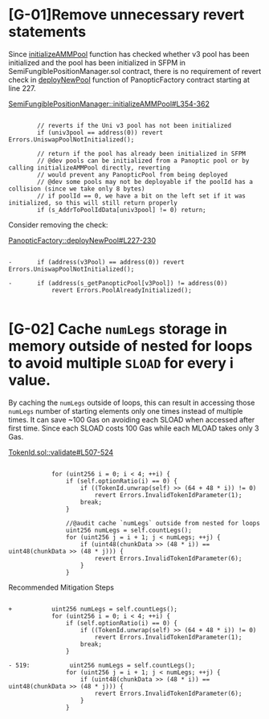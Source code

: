 # [G-01]Remove unnecessary revert statements

Since [initializeAMMPool](https://github.com/code-423n4/2024-04-panoptic/blob/833312ebd600665b577fbd9c03ffa0daf250ed24/contracts/SemiFungiblePositionManager.sol#L354C1-L362C56) function has checked whether v3 pool has been initialized and the pool has been initialized in SFPM in SemiFungiblePositionManager.sol contract, there is no requirement of revert check in [deployNewPool](https://github.com/code-423n4/2024-04-panoptic/blob/833312ebd600665b577fbd9c03ffa0daf250ed24/contracts/PanopticFactory.sol#L227C1-L230C52) function of PanopticFactory contract starting at line 227. 

[SemiFungiblePositionManager::initializeAMMPool#L354-362](https://github.com/code-423n4/2024-04-panoptic/blob/833312ebd600665b577fbd9c03ffa0daf250ed24/contracts/SemiFungiblePositionManager.sol#L354C1-L362C56)

```solidity  

        // reverts if the Uni v3 pool has not been initialized
        if (univ3pool == address(0)) revert Errors.UniswapPoolNotInitialized();

        // return if the pool has already been initialized in SFPM
        // @dev pools can be initialized from a Panoptic pool or by calling initializeAMMPool directly, reverting
        // would prevent any PanopticPool from being deployed
        // @dev some pools may not be deployable if the poolId has a collision (since we take only 8 bytes)
        // if poolId == 0, we have a bit on the left set if it was initialized, so this will still return properly
        if (s_AddrToPoolIdData[univ3pool] != 0) return;
```

Consider removing the check:

[PanopticFactory::deployNewPool#L227-230](https://github.com/code-423n4/2024-04-panoptic/blob/833312ebd600665b577fbd9c03ffa0daf250ed24/contracts/PanopticFactory.sol#L227C1-L230C52)


```solidity

-       if (address(v3Pool) == address(0)) revert Errors.UniswapPoolNotInitialized();

-       if (address(s_getPanopticPool[v3Pool]) != address(0))
            revert Errors.PoolAlreadyInitialized();


```

# [G-02] Cache `numLegs` storage in memory outside of nested for loops to avoid multiple `SLOAD` for every i value.

By caching the `numLegs` outside of loops, this can result in accessing those `numLegs` number of starting elements only one times instead of multiple times. It can save ~100 Gas on avoiding each SLOAD when accessed after first time. Since each SLOAD costs 100 Gas while each MLOAD takes only 3 Gas.

[TokenId.sol::validate#L507-524](https://github.com/code-423n4/2024-04-panoptic/blob/833312ebd600665b577fbd9c03ffa0daf250ed24/contracts/types/TokenId.sol#L507C1-L524C18)

```solidity

            for (uint256 i = 0; i < 4; ++i) {
                if (self.optionRatio(i) == 0) {                   
                    if ((TokenId.unwrap(self) >> (64 + 48 * i)) != 0)
                        revert Errors.InvalidTokenIdParameter(1);
                    break; 
                }

                //@audit cache `numLegs` outside from nested for loops
                uint256 numLegs = self.countLegs();
                for (uint256 j = i + 1; j < numLegs; ++j) {
                    if (uint48(chunkData >> (48 * i)) == uint48(chunkData >> (48 * j))) {
                        revert Errors.InvalidTokenIdParameter(6);
                    }
                }
```
Recommended Mitigation Steps

```solidity

+           uint256 numLegs = self.countLegs();
            for (uint256 i = 0; i < 4; ++i) {
                if (self.optionRatio(i) == 0) {                   
                    if ((TokenId.unwrap(self) >> (64 + 48 * i)) != 0)
                        revert Errors.InvalidTokenIdParameter(1);
                    break; 
                }

- 519:           uint256 numLegs = self.countLegs();
                for (uint256 j = i + 1; j < numLegs; ++j) {
                    if (uint48(chunkData >> (48 * i)) == uint48(chunkData >> (48 * j))) {
                        revert Errors.InvalidTokenIdParameter(6);
                    }
                }
```
